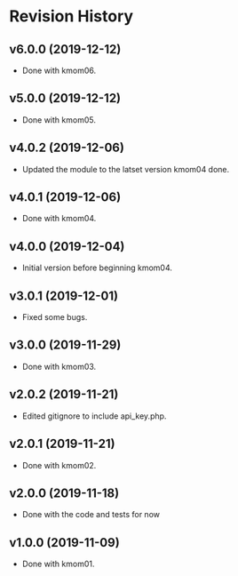 # Revision History

## v6.0.0 (2019-12-12)

-   Done with kmom06.

## v5.0.0 (2019-12-12)

-   Done with kmom05.

## v4.0.2 (2019-12-06)

-   Updated the module to the latset version kmom04 done.

## v4.0.1 (2019-12-06)

-   Done with kmom04.

## v4.0.0 (2019-12-04)

-   Initial version before beginning kmom04.

## v3.0.1 (2019-12-01)

-   Fixed some bugs.

## v3.0.0 (2019-11-29)

-   Done with kmom03.

## v2.0.2 (2019-11-21)

-   Edited gitignore to include api_key.php.

## v2.0.1 (2019-11-21)

-   Done with kmom02.

## v2.0.0 (2019-11-18)

-   Done with the code and tests for now

## v1.0.0 (2019-11-09)

-   Done with kmom01.
